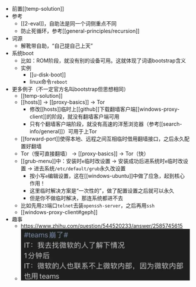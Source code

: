 - 前置[[temp-solution]]
- 参考
  - [[2-eval]]，自助法是同一个词侧重点不同
  - 防止死循环，参考[[general-principles/recursion]]
- 词源
  - 解靴带自助，“自己提自己上天”
- 系统boot
  - 比如：ROM阶段，就没有别的设备可用。这就体现了词语bootstrap含义
  - 实例
    - [[u-disk-boot]]
    - linux命令`reboot`
- 更多例子（不一定官方名叫bootstrap但思想相同）
  - [[temp-solution]]
  - [[hosts]] -> [[proxy-basics]] -> Tor
    - 修改[[hosts]]临时上[[github]]下载翻墙客户端[[windows-proxy-client]]的阶段，就没有翻墙客户端可用
    - 只有个翻墙客户端阶段，就没有高速的洋葱浏览器（参考[[search-info/general]]）可用于上Tor
  - [[forward-port]]使得本地、远程之间互相临时借用翻墙接口，之后永久配置好翻墙
  - Tor（慢可直接翻墙） -> [[proxy-basics]] -> Tor（快）
  - [[grub-menu]]中：安装时`e`临时改设置 -> 安装成功后进系统时`e`临时改设置 -> 进去系统`/etc/default/grub`永久改设置
    - 按小写`e`编辑设置，这在[[windows-ubuntu]]中做了应急，起到核心作用！
    - 这里临时解决方案是“一次性的”，做了配置设置之后就可以永久
    - 但是你不做临时解决，那连系统都进不去
  - 比如先用`23`端口`telnet`去装`openssh-server`，之后再用`ssh`
  - [[windows-proxy-client#geph]]
- 趣事
  - https://www.zhihu.com/question/544520233/answer/2585745615
  - ![](teams-crash.png)